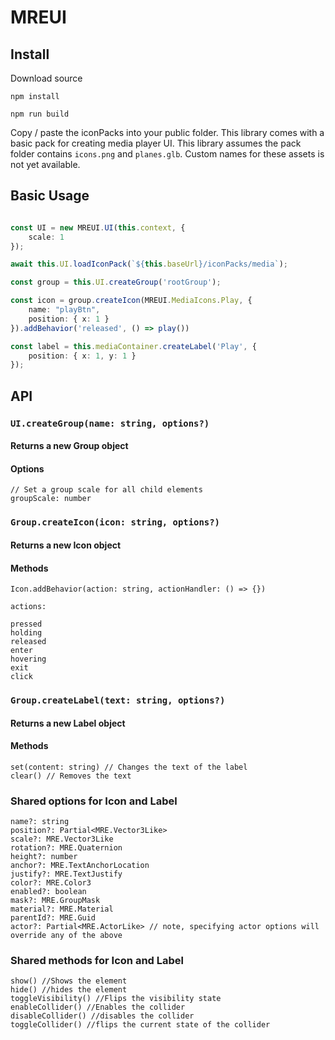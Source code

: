 # MREUI

## Install
Download source

`npm install`

`npm run build`

Copy / paste the iconPacks into your public folder. This library comes with a basic pack for creating media player UI. This library assumes the pack folder contains `icons.png` and `planes.glb`. Custom names for these assets is not yet available.

## Basic Usage

```typescript

const UI = new MREUI.UI(this.context, {
	scale: 1
});

await this.UI.loadIconPack(`${this.baseUrl}/iconPacks/media`);

const group = this.UI.createGroup('rootGroup');

const icon = group.createIcon(MREUI.MediaIcons.Play, {
	name: "playBtn",
	position: { x: 1 }
}).addBehavior('released', () => play())

const label = this.mediaContainer.createLabel('Play', {
	position: { x: 1, y: 1 }
});


```

## API

### `UI.createGroup(name: string, options?)`
#### Returns a new Group object
#### Options
```
// Set a group scale for all child elements
groupScale: number
```

### `Group.createIcon(icon: string, options?)`
#### Returns a new Icon object
#### Methods
```
Icon.addBehavior(action: string, actionHandler: () => {})

actions:

pressed
holding
released
enter
hovering
exit
click
```

### `Group.createLabel(text: string, options?)`
#### Returns a new Label object
#### Methods
```
set(content: string) // Changes the text of the label
clear() // Removes the text
```


### Shared options for Icon and Label

```
name?: string
position?: Partial<MRE.Vector3Like>
scale?: MRE.Vector3Like
rotation?: MRE.Quaternion
height?: number
anchor?: MRE.TextAnchorLocation
justify?: MRE.TextJustify
color?: MRE.Color3
enabled?: boolean
mask?: MRE.GroupMask
material?: MRE.Material
parentId?: MRE.Guid
actor?: Partial<MRE.ActorLike> // note, specifying actor options will override any of the above
```

### Shared methods for Icon and Label
```
show() //Shows the element
hide() //hides the element
toggleVisibility() //Flips the visibility state
enableCollider() //Enables the collider
disableCollider() //disables the collider 
toggleCollider() //flips the current state of the collider
```
